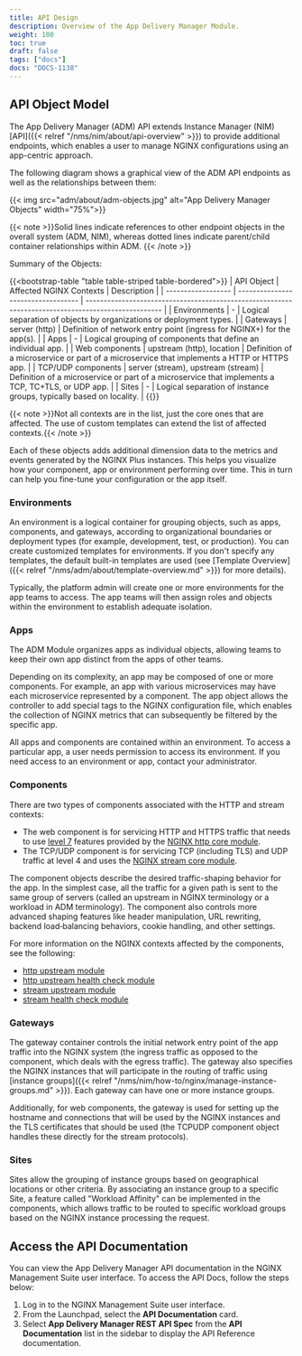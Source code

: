 ```yaml
---
title: API Design
description: Overview of the App Delivery Manager Module.
weight: 100
toc: true
draft: false
tags: ["docs"]
docs: "DOCS-1138"
---
```

## API Object Model

The App Delivery Manager (ADM) API extends Instance Manager (NIM) [API]({{< relref "/nms/nim/about/api-overview" >}}) to provide additional endpoints, which enables a user to manage NGINX configurations using an app-centric approach.

The following diagram shows a graphical view of the ADM API endpoints as well as the relationships between them:

{{< img src="adm/about/adm-objects.jpg" alt="App Delivery Manager Objects" width="75%">}}

{{< note >}}Solid lines indicate references to other endpoint objects in the overall system (ADM, NIM), whereas dotted lines indicate parent/child container relationships within ADM. {{< /note >}}

Summary of the Objects:

{{<bootstrap-table "table table-striped table-bordered">}}
| API Object         | Affected NGINX Contexts            | Description                                                                                         |
| ------------------ | ---------------------------------- | --------------------------------------------------------------------------------------------------- |
| Environments       | -                                  | Logical separation of objects by organizations or deployment types.                                 |
| Gateways           | server (http)                      | Definition of network entry point (ingress for NGINX+) for the app(s).                              |
| Apps               | -                                  | Logical grouping of components that define an individual app.                                       |
| Web components     | upstream (http), location          | Definition of a microservice or part of a microservice that implements a HTTP or HTTPS app.         |
| TCP/UDP components | server (stream), upstream (stream) | Definition of a microservice or part of a microservice that implements a TCP, TC+TLS, or UDP app.   |
| Sites              | -                                  | Logical separation of instance groups, typically based on locality.                                 |
{{</bootstrap-table>}}

{{< note >}}Not all contexts are in the list, just the core ones that are affected. The use of custom templates can extend the list of affected contexts.{{< /note >}}

Each of these objects adds additional dimension data to the metrics and events generated by the NGINX Plus instances. This helps you visualize how your component, app or environment performing over time. This in turn can help you fine-tune your configuration or the app itself.

### **Environments**

An environment is a logical container for grouping objects, such as apps, components, and gateways, according to organizational boundaries or deployment types (for example, development, test, or production). You can create customized templates for environments. If you don't specify any templates, the default built-in templates are used (see [Template Overview]({{< relref "/nms/adm/about/template-overview.md" >}}) for more details).

Typically, the platform admin will create one or more environments for the app teams to access. The app teams will then assign roles and objects within the environment to establish adequate isolation.

### **Apps**

The ADM Module organizes apps as individual objects, allowing teams to keep their own app distinct from the apps of other teams.

Depending on its complexity, an app may be composed of one or more components. For example, an app with various microservices may have each microservice represented by a component. The app object allows the controller to add special tags to the NGINX configuration file, which enables the collection of NGINX metrics that can subsequently be filtered by the specific app.

All apps and components are contained within an environment. To access a particular app, a user needs permission to access its environment. If you need access to an environment or app, contact your administrator.

### **Components**

There are two types of components associated with the HTTP and stream contexts:

- The web component is for servicing HTTP and HTTPS traffic that needs to use [level 7](https://www.nginx.com/resources/glossary/layer-7-load-balancing/) features provided by the [NGINX http core module](https://nginx.org/en/docs/http/ngx_http_core_module.html).
- The TCP/UDP component is for servicing TCP (including TLS) and UDP traffic at level 4 and uses the [NGINX stream core module](https://nginx.org/en/docs/stream/ngx_stream_core_module.html).

The component objects describe the desired traffic-shaping behavior for the app. In the simplest case, all the traffic for a given path is sent to the same group of servers (called an upstream in NGINX terminology or a workload in ADM terminology). The component also controls more advanced shaping features like header manipulation, URL rewriting, backend load‑balancing behaviors, cookie handling, and other settings.

For more information on the NGINX contexts affected by the components, see the following:

- [http upstream module](https://nginx.org/en/docs/http/ngx_http_upstream_module.html)
- [http upstream health check module](https://nginx.org/en/docs/http/ngx_http_upstream_hc_module.html)
- [stream upstream module](https://nginx.org/en/docs/stream/ngx_stream_upstream_module.html)
- [stream health check module](https://nginx.org/en/docs/stream/ngx_stream_upstream_hc_module.html)

### **Gateways**

The gateway container controls the initial network entry point of the app traffic into the NGINX system (the ingress traffic as opposed to the component, which deals with the egress traffic). The gateway also specifies the NGINX instances that will participate in the routing of traffic using [instance groups]({{< relref "/nms/nim/how-to/nginx/manage-instance-groups.md" >}}). Each gateway can have one or more instance groups.

Additionally, for web components, the gateway is used for setting up the hostname and connections that will be used by the NGINX instances and the TLS certificates that should be used (the TCPUDP component object handles these directly for the stream protocols).

### **Sites**

Sites allow the grouping of instance groups based on geographical locations or other criteria. By associating an instance group to a specific Site, a feature called "Workload Affinity" can be implemented in the components, which allows traffic to be routed to specific workload groups based on the NGINX instance processing the request.

## Access the API Documentation

You can view the App Delivery Manager API documentation in the NGINX Management Suite user interface. To access the API Docs, follow the steps below:

1. Log in to the NGINX Management Suite user interface.
1. From the Launchpad, select the **API Documentation** card.
1. Select **App Delivery Manager REST API Spec** from the **API Documentation** list in the sidebar to display the API Reference documentation.
